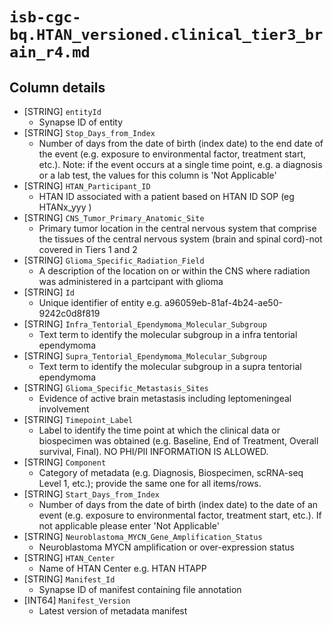 # `isb-cgc-bq.HTAN_versioned.clinical_tier3_brain_r4.md`

## Column details

* [STRING]    `entityId`
  - Synapse ID of entity
* [STRING]    `Stop_Days_from_Index`
  - Number of days from the date of birth (index date) to the end date of the event (e.g. exposure to environmental factor, treatment start, etc.). Note: if the event occurs at a single time point, e.g. a diagnosis or a lab test, the values for this column is 'Not Applicable'
* [STRING]    `HTAN_Participant_ID`
  - HTAN ID associated with a patient based on HTAN ID SOP (eg HTANx_yyy )
* [STRING]    `CNS_Tumor_Primary_Anatomic_Site`
  - Primary tumor location in the central nervous system that comprise the tissues of the central nervous system (brain and spinal cord)-not covered in Tiers 1 and 2
* [STRING]    `Glioma_Specific_Radiation_Field`
  - A description of the location on or within the CNS where radiation was administered in a partcipant with glioma
* [STRING]    `Id`
  - Unique identifier of entity e.g. a96059eb-81af-4b24-ae50-9242c0d8f819
* [STRING]    `Infra_Tentorial_Ependymoma_Molecular_Subgroup`
  - Text term to identify the molecular subgroup in a infra tentorial ependymoma
* [STRING]    `Supra_Tentorial_Ependymoma_Molecular_Subgroup`
  - Text term to identify the molecular subgroup in a supra tentorial ependymoma
* [STRING]    `Glioma_Specific_Metastasis_Sites`
  - Evidence of active brain metastasis including leptomeningeal involvement
* [STRING]    `Timepoint_Label`
  - Label to identify the time point at which the clinical data or biospecimen was obtained (e.g. Baseline, End of Treatment, Overall survival, Final). NO PHI/PII INFORMATION IS ALLOWED.
* [STRING]    `Component`
  - Category of metadata (e.g. Diagnosis, Biospecimen, scRNA-seq Level 1, etc.); provide the same one for all items/rows.
* [STRING]    `Start_Days_from_Index`
  - Number of days from the date of birth (index date) to the date of an event (e.g. exposure to environmental factor, treatment start, etc.). If not applicable please enter 'Not Applicable'
* [STRING]    `Neuroblastoma_MYCN_Gene_Amplification_Status`
  - Neuroblastoma MYCN amplification or over-expression status
* [STRING]    `HTAN_Center`
  - Name of HTAN Center e.g. HTAN HTAPP
* [STRING]    `Manifest_Id`
  - Synapse ID of manifest containing file annotation
* [INT64]    `Manifest_Version`
  - Latest version of metadata manifest

